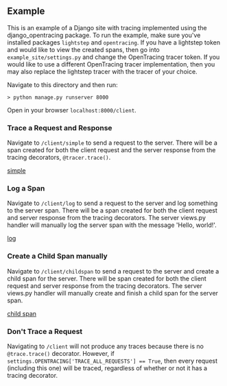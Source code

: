 ## Example

This is an example of a Django site with tracing implemented using the django_opentracing package. To run the example, make sure you've installed packages `lightstep` and `opentracing`. If you have a lightstep token and would like to view the created spans, then go into `example_site/settings.py` and change the OpenTracing tracer token. If you would like to use a different OpenTracing tracer implementation, then you may also replace the lightstep tracer with the tracer of your choice. 

Navigate to this directory and then run:

```
> python manage.py runserver 8000
```

Open in your browser `localhost:8000/client`.

### Trace a Request and Response

Navigate to `/client/simple` to send a request to the server. There will be a span created for both the client request and the server response from the tracing decorators, `@tracer.trace()`.

[simple](https://raw.githubusercontent.com/kcamenzind/django_opentracing/master/example/img/simple.png)

### Log a Span

Navigate to `/client/log` to send a request to the server and log something to the server span. There will be a span created for both the client request and server response from the tracing decorators. The server views.py handler will manually log the server span with the message 'Hello, world!'.

[log](https://raw.githubusercontent.com/kcamenzind/django_opentracing/master/example/img/log.png)

### Create a Child Span manually

Navigate to `/client/childspan` to send a request to the server and create a child span for the server. There will be span created for both the client request and server response from the tracing decorators. The server views.py handler will manually create and finish a child span for the server span. 

[child span](https://raw.githubusercontent.com/kcamenzind/django_opentracing/master/example/img/childspan.png)

### Don't Trace a Request

Navigating to `/client` will not produce any traces because there is no `@trace.trace()` decorator. However, if `settings.OPENTRACING['TRACE_ALL_REQUESTS'] == True`, then every request (including this one) will be traced, regardless of whether or not it has a tracing decorator.